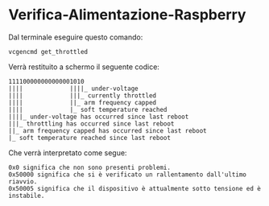 # Verifica-Alimentazione-Raspberry
Dal terminale eseguire questo comando:
```
vcgencmd get_throttled
```
Verrà restituito a schermo il seguente codice:
```
111100000000000001010
||||             ||||_ under-voltage
||||             |||_ currently throttled
||||             ||_ arm frequency capped
||||             |_ soft temperature reached
||||_ under-voltage has occurred since last reboot
|||_ throttling has occurred since last reboot
||_ arm frequency capped has occurred since last reboot
|_ soft temperature reached since last reboot
```
Che verrà interpretato come segue:
```
0x0 significa che non sono presenti problemi.
0x50000 significa che si è verificato un rallentamento dall'ultimo riavvio.
0x50005 significa che il dispositivo è attualmente sotto tensione ed è instabile.
```
